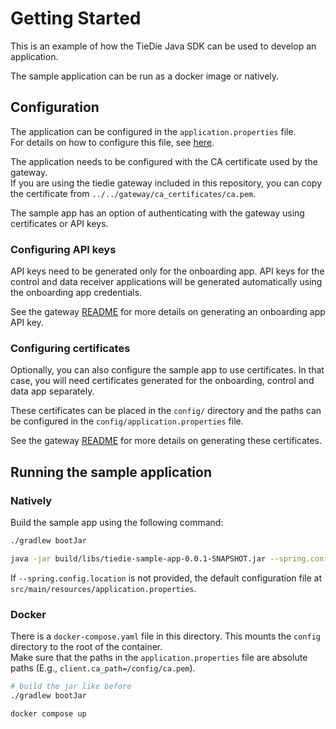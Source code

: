 <!--
Copyright (c) 2023, Cisco Systems, Inc. and/or its affiliates.
All rights reserved.
See LICENSE file in this distribution.
SPDX-License-Identifier: Apache-2.0
-->

# Getting Started

This is an example of how the TieDie Java SDK can be used to develop an application. 

The sample application can be run as a docker image or natively. 

## Configuration

The application can be configured in the `application.properties` file.  
For details on how to configure this file, see [here](src/main/resources/META-INF/additional-spring-configuration-metadata.json).

The application needs to be configured with the CA certificate used by the gateway.  
If you are using the tiedie gateway included in this repository, you can copy the certificate from `../../gateway/ca_certificates/ca.pem`.

The sample app has an option of authenticating with the gateway using certificates or API keys. 

### Configuring API keys

API keys need to be generated only for the onboarding app. API keys for the control and data receiver applications will be generated automatically using the onboarding app credentials.  

See the gateway [README](../../gateway/README.md#generate-api-keys) for more details on generating an onboarding app API key. 

### Configuring certificates

Optionally, you can also configure the sample app to use certificates. In that case, you will need certificates generated for the onboarding, control and data app separately. 

These certificates can be placed in the `config/` directory and the paths can be configured in the `config/application.properties` file. 

See the gateway [README](../../gateway/README.md#generate-client-private-key-and-certificate) for more details on generating these certificates. 

## Running the sample application

### Natively

Build the sample app using the following command:

```bash
./gradlew bootJar

java -jar build/libs/tiedie-sample-app-0.0.1-SNAPSHOT.jar --spring.config.location=config/application.properties
```

If `--spring.config.location` is not provided, the default configuration file at `src/main/resources/application.properties`.

### Docker

There is a `docker-compose.yaml` file in this directory. This mounts the `config` directory to the root of the container.  
Make sure that the paths in the `application.properties` file are absolute paths (E.g., `client.ca_path=/config/ca.pem`). 

```bash
# build the jar like before
./gradlew bootJar

docker compose up
```
